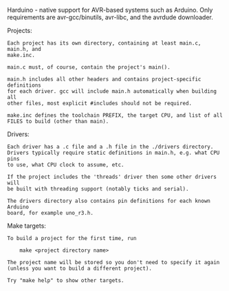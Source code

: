 Harduino - native support for AVR-based systems such as Arduino. Only requirements are avr-gcc/binutils, avr-libc, and the avrdude downloader.

Projects:

    Each project has its own directory, containing at least main.c, main.h, and
    make.inc.

    main.c must, of course, contain the project's main().

    main.h includes all other headers and contains project-specific definitions
    for each driver. gcc will include main.h automatically when building all
    other files, most explicit #includes should not be required.

    make.inc defines the toolchain PREFIX, the target CPU, and list of all
    FILES to build (other than main).

Drivers:

    Each driver has a .c file and a .h file in the ./drivers directory.
    Drivers typically require static definitions in main.h, e.g. what CPU pins
    to use, what CPU clock to assume, etc.

    If the project includes the 'threads' driver then some other drivers will
    be built with threading support (notably ticks and serial).

    The drivers directory also contains pin definitions for each known Arduino
    board, for example uno_r3.h.

Make targets:

    To build a project for the first time, run

        make <project directory name>

    The project name will be stored so you don't need to specify it again
    (unless you want to build a different project).

    Try "make help" to show other targets.
